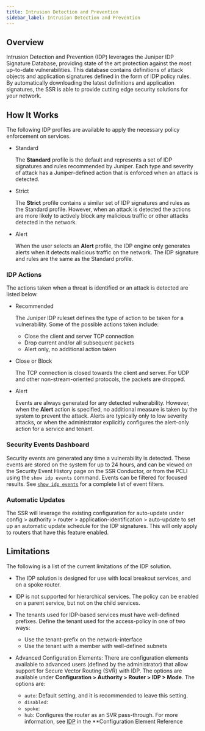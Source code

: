 ```yaml
---
title: Intrusion Detection and Prevention
sidebar_label: Intrusion Detection and Prevention
---
```


## Overview

Intrusion Detection and Prevention (IDP) leverages the Juniper IDP Signature Database, providing state of the art protection against the most up-to-date vulnerabilities. This database contains definitions of attack objects and application signatures defined in the form of IDP policy rules. By automatically downloading the latest definitions and application signatures, the SSR is able to provide cutting edge security solutions for your network. 

## How It Works

The following IDP profiles are available to apply the necessary policy enforcement on services.

- Standard

	The **Standard** profile is the default and represents a set of IDP signatures and rules recommended by Juniper. Each type and severity of attack has a Juniper-defined action that is enforced when an attack is detected. 

- Strict
	
	The **Strict** profile contains a similar set of IDP signatures and rules as the Standard profile. However, when an attack is detected the actions are more likely to actively block any malicious traffic or other attacks detected in the network.

- Alert

	When the user selects an **Alert** profile, the IDP engine only generates alerts when it detects malicious traffic on the network. The IDP signature and rules are the same as the Standard profile.

### IDP Actions

The actions taken when a threat is identified or an attack is detected are listed below.

- Recommended

	The Juniper IDP ruleset defines the type of action to be taken for a vulnerability. Some of the possible actions taken include:
	- Close the client and server TCP connection
	- Drop current and/or all subsequent packets
	- Alert only, no additional action taken

- Close or Block

	The TCP connection is closed towards the client and server. For UDP and other non-stream-oriented protocols, the packets are dropped. 

- Alert

	Events are always generated for any detected vulnerability. However, when the **Alert** action is specified, no additional measure is taken by the system to prevent the attack. Alerts are typically only to low severity attacks, or when the administrator explicitly configures the alert-only action for a service and tenant. 

### Security Events Dashboard

Security events are generated any time a vulnerability is detected. These events are stored on the system for up to 24 hours, and can be viewed on the Security Event History page on the SSR Conductor, or from the PCLI using the `show idp events` command. Events can be filtered for focused results. See [`show idp events`](cli_reference.md#show-idp-events) for a complete list of event filters. 

### Automatic Updates

The SSR will leverage the existing configuration for auto-update under config > authority > router > application-identification > auto-update to set up an automatic update schedule for the IDP signatures. This will only apply to routers that have this feature enabled. 

## Limitations

The following is a list of the current limitations of the IDP solution. 

- The IDP solution is designed for use with local breakout services, and on a spoke router. 

- IDP is not supported for hierarchical services. The policy can be enabled on a parent service, but not on the child services.

- The tenants used for IDP-based services must have well-defined prefixes. Define the tenant used for the access-policy in one of two ways:
	- Use the tenant-prefix on the network-interface
	- Use the tenant with a member with well-defined subnets

- Advanced Configuration Elements: There are configuration elements available to advanced users (defined by the administrator) that allow support for Secure Vector Routing (SVR) with IDP. The options are available under **Configuration > Authority > Router > IDP > Mode**. The options are:
	- `auto`: Default setting, and it is recommended to leave this setting.
	- `disabled`: 
	- `spoke`:
	- `hub`: Configures the router as an SVR pass-through. 
For more information, see [IDP](config_reference_guide.md) in the **Configuration Element Reference







